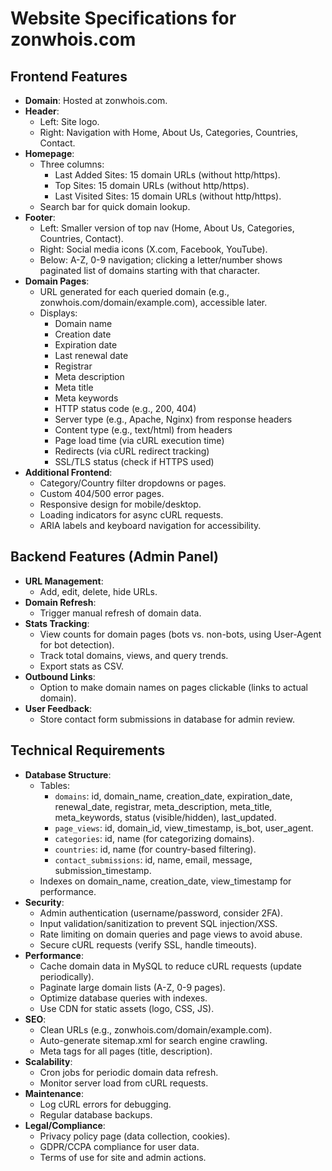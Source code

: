 # Website Specifications for zonwhois.com

## Frontend Features
- **Domain**: Hosted at zonwhois.com.
- **Header**:
  - Left: Site logo.
  - Right: Navigation with Home, About Us, Categories, Countries, Contact.
- **Homepage**:
  - Three columns:
    - Last Added Sites: 15 domain URLs (without http/https).
    - Top Sites: 15 domain URLs (without http/https).
    - Last Visited Sites: 15 domain URLs (without http/https).
  - Search bar for quick domain lookup.
- **Footer**:
  - Left: Smaller version of top nav (Home, About Us, Categories, Countries, Contact).
  - Right: Social media icons (X.com, Facebook, YouTube).
  - Below: A-Z, 0-9 navigation; clicking a letter/number shows paginated list of domains starting with that character.
- **Domain Pages**:
  - URL generated for each queried domain (e.g., zonwhois.com/domain/example.com), accessible later.
  - Displays:
    - Domain name
    - Creation date
    - Expiration date
    - Last renewal date
    - Registrar
    - Meta description
    - Meta title
    - Meta keywords
    - HTTP status code (e.g., 200, 404)
    - Server type (e.g., Apache, Nginx) from response headers
    - Content type (e.g., text/html) from headers
    - Page load time (via cURL execution time)
    - Redirects (via cURL redirect tracking)
    - SSL/TLS status (check if HTTPS used)
- **Additional Frontend**:
  - Category/Country filter dropdowns or pages.
  - Custom 404/500 error pages.
  - Responsive design for mobile/desktop.
  - Loading indicators for async cURL requests.
  - ARIA labels and keyboard navigation for accessibility.

## Backend Features (Admin Panel)
- **URL Management**:
  - Add, edit, delete, hide URLs.
- **Domain Refresh**:
  - Trigger manual refresh of domain data.
- **Stats Tracking**:
  - View counts for domain pages (bots vs. non-bots, using User-Agent for bot detection).
  - Track total domains, views, and query trends.
  - Export stats as CSV.
- **Outbound Links**:
  - Option to make domain names on pages clickable (links to actual domain).
- **User Feedback**:
  - Store contact form submissions in database for admin review.

## Technical Requirements
- **Database Structure**:
  - Tables:
    - `domains`: id, domain_name, creation_date, expiration_date, renewal_date, registrar, meta_description, meta_title, meta_keywords, status (visible/hidden), last_updated.
    - `page_views`: id, domain_id, view_timestamp, is_bot, user_agent.
    - `categories`: id, name (for categorizing domains).
    - `countries`: id, name (for country-based filtering).
    - `contact_submissions`: id, name, email, message, submission_timestamp.
  - Indexes on domain_name, creation_date, view_timestamp for performance.
- **Security**:
  - Admin authentication (username/password, consider 2FA).
  - Input validation/sanitization to prevent SQL injection/XSS.
  - Rate limiting on domain queries and page views to avoid abuse.
  - Secure cURL requests (verify SSL, handle timeouts).
- **Performance**:
  - Cache domain data in MySQL to reduce cURL requests (update periodically).
  - Paginate large domain lists (A-Z, 0-9 pages).
  - Optimize database queries with indexes.
  - Use CDN for static assets (logo, CSS, JS).
- **SEO**:
  - Clean URLs (e.g., zonwhois.com/domain/example.com).
  - Auto-generate sitemap.xml for search engine crawling.
  - Meta tags for all pages (title, description).
- **Scalability**:
  - Cron jobs for periodic domain data refresh.
  - Monitor server load from cURL requests.
- **Maintenance**:
  - Log cURL errors for debugging.
  - Regular database backups.
- **Legal/Compliance**:
  - Privacy policy page (data collection, cookies).
  - GDPR/CCPA compliance for user data.
  - Terms of use for site and admin actions.